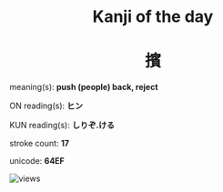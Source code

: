 <h1 align="center">Kanji of the day</h1>
<h1 align="center">擯</h1>
<p align="left">meaning(s): <b>push (people) back, reject</b></p>
<p align="left">ON reading(s): <b>ヒン</b></p>
<p align="left">KUN reading(s): <b>しりぞ.ける</b></p>
<p align="left">stroke count: <b>17</b></p>
<p align="left">unicode: <b>64EF</b></p>
<p align="left"><img src="https://komarev.com/ghpvc/?username=tristanwagner-kanjioftheday&label=Views&color=0e75b6&style=flat" alt="views"/></p>
